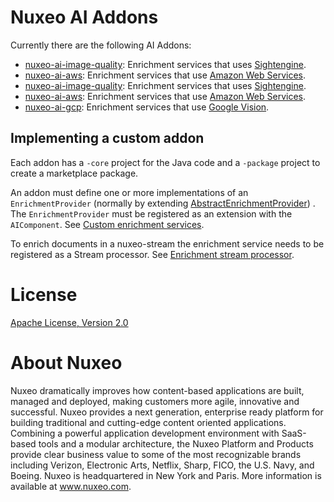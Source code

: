 # Nuxeo AI Addons

Currently there are the following AI Addons:

* [nuxeo-ai-image-quality](https://github.com/nuxeo/nuxeo-ai/tree/master/addons/nuxeo-ai-image-quality-core#nuxeo-ai-image-quality): Enrichment services that uses [Sightengine](https://sightengine.com/).
* [nuxeo-ai-aws](https://github.com/nuxeo/nuxeo-ai/blob/master/addons/nuxeo-ai-aws-core/README.md#nuxeo-ai-aws-integration): Enrichment services that use [Amazon Web Services](https://aws.amazon.com).
* [nuxeo-ai-image-quality](https://github.com/nuxeo/nuxeo-ai/tree/master/addons/nuxeo-ai-image-quality-core#nuxeo-ai-image-quality): Enrichment services that uses [Sightengine](https://sightengine.com/).
* [nuxeo-ai-aws](https://github.com/nuxeo/nuxeo-ai/blob/master/addons/nuxeo-ai-aws-core/README.md#nuxeo-ai-aws-integration): Enrichment services that use [Amazon Web Services](https://aws.amazon.com).
* [nuxeo-ai-gcp](https://github.com/nuxeo/nuxeo-ai/blob/master/addons/nuxeo-ai-gcp-core/README.md): Enrichment services
  that use [Google Vision](https://cloud.google.com/vision/).

## Implementing a custom addon

Each addon has a `-core` project for the Java code and a `-package` project to create a marketplace package.

An addon must define one or more implementations of an `EnrichmentProvider` (normally by
extending [AbstractEnrichmentProvider](
https://github.com/nuxeo/nuxeo-ai/blob/master/nuxeo-ai-core/src/main/java/org/nuxeo/ai/enrichment/AbstractEnrichmentProvider.java))
. The `EnrichmentProvider` must be registered as an extension with the `AIComponent`.
See [Custom enrichment services](https://github.com/nuxeo/nuxeo-ai#custom-enrichment-services).

To enrich documents in a nuxeo-stream the enrichment service needs to be registered as a Stream processor.
See [Enrichment stream processor](https://github.com/nuxeo/nuxeo-ai#enrichment-stream-processing).

# License

[Apache License, Version 2.0](http://www.apache.org/licenses/LICENSE-2.0.html)

# About Nuxeo

Nuxeo dramatically improves how content-based applications are built, managed and deployed, making customers more agile,
innovative and successful. Nuxeo provides a next generation, enterprise ready platform for building traditional and
cutting-edge content oriented applications. Combining a powerful application development environment with SaaS-based
tools and a modular architecture, the Nuxeo Platform and Products provide clear business value to some of the most
recognizable brands including Verizon, Electronic Arts, Netflix, Sharp, FICO, the U.S. Navy, and Boeing. Nuxeo is
headquartered in New York and Paris. More information is available at www.nuxeo.com.
